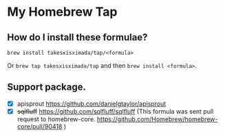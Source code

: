# My Homebrew Tap

## How do I install these formulae?

`brew install takesxisximada/tap/<formula>`

Or `brew tap takesxisximada/tap` and then `brew install <formula>`.

## Support package.

- [x] apisprout https://github.com/danielgtaylor/apisprout
- [x] ~~sqlfluff~~ https://github.com/sqlfluff/sqlfluff (This formula was sent pull request to homebrew-core. https://github.com/Homebrew/homebrew-core/pull/90418 )
